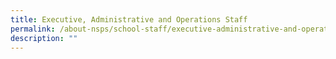 ```yaml
---
title: Executive, Administrative and Operations Staff
permalink: /about-nsps/school-staff/executive-administrative-and-operations-staff
description: ""
---
```

